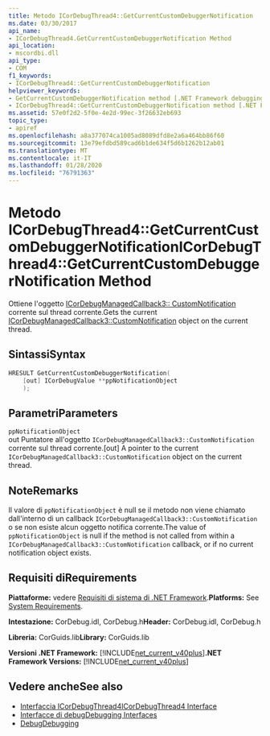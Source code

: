 ```yaml
---
title: Metodo ICorDebugThread4::GetCurrentCustomDebuggerNotification
ms.date: 03/30/2017
api_name:
- ICorDebugThread4.GetCurrentCustomDebuggerNotification Method
api_location:
- mscordbi.dll
api_type:
- COM
f1_keywords:
- ICorDebugThread4::GetCurrentCustomDebuggerNotification
helpviewer_keywords:
- GetCurrentCustomDebuggerNotification method [.NET Framework debugging]
- ICorDebugThread4::GetCurrentCustomDebuggerNotification method [.NET Framework debugging]
ms.assetid: 57e0f2d2-5f0e-4e2d-99ec-3f26632eb693
topic_type:
- apiref
ms.openlocfilehash: a8a377074ca1005ad8089dfd8e2a6a464bb86f60
ms.sourcegitcommit: 13e79efdbd589cad6b1de634f5d6b1262b12ab01
ms.translationtype: MT
ms.contentlocale: it-IT
ms.lasthandoff: 01/28/2020
ms.locfileid: "76791363"
---
```

# <a name="icordebugthread4getcurrentcustomdebuggernotification-method"></a><span data-ttu-id="a4a5d-102">Metodo ICorDebugThread4::GetCurrentCustomDebuggerNotification</span><span class="sxs-lookup"><span data-stu-id="a4a5d-102">ICorDebugThread4::GetCurrentCustomDebuggerNotification Method</span></span>

<span data-ttu-id="a4a5d-103">Ottiene l'oggetto [ICorDebugManagedCallback3:: CustomNotification](icordebugmanagedcallback3-customnotification-method.md) corrente sul thread corrente.</span><span class="sxs-lookup"><span data-stu-id="a4a5d-103">Gets the current [ICorDebugManagedCallback3::CustomNotification](icordebugmanagedcallback3-customnotification-method.md) object on the current thread.</span></span>

## <a name="syntax"></a><span data-ttu-id="a4a5d-104">Sintassi</span><span class="sxs-lookup"><span data-stu-id="a4a5d-104">Syntax</span></span>

```cpp
HRESULT GetCurrentCustomDebuggerNotification(
    [out] ICorDebugValue **ppNotificationObject
    );
```

## <a name="parameters"></a><span data-ttu-id="a4a5d-105">Parametri</span><span class="sxs-lookup"><span data-stu-id="a4a5d-105">Parameters</span></span>

`ppNotificationObject`\
<span data-ttu-id="a4a5d-106">out Puntatore all'oggetto `ICorDebugManagedCallback3::CustomNotification` corrente sul thread corrente.</span><span class="sxs-lookup"><span data-stu-id="a4a5d-106">[out] A pointer to the current `ICorDebugManagedCallback3::CustomNotification` object on the current thread.</span></span>

## <a name="remarks"></a><span data-ttu-id="a4a5d-107">Note</span><span class="sxs-lookup"><span data-stu-id="a4a5d-107">Remarks</span></span>

<span data-ttu-id="a4a5d-108">Il valore di `ppNotificationObject` è null se il metodo non viene chiamato dall'interno di un callback `ICorDebugManagedCallback3::CustomNotification` o se non esiste alcun oggetto notifica corrente.</span><span class="sxs-lookup"><span data-stu-id="a4a5d-108">The value of `ppNotificationObject` is null if the method is not called from within a `ICorDebugManagedCallback3::CustomNotification` callback, or if no current notification object exists.</span></span>

## <a name="requirements"></a><span data-ttu-id="a4a5d-109">Requisiti di</span><span class="sxs-lookup"><span data-stu-id="a4a5d-109">Requirements</span></span>

<span data-ttu-id="a4a5d-110">**Piattaforme:** vedere [Requisiti di sistema di .NET Framework](../../../../docs/framework/get-started/system-requirements.md).</span><span class="sxs-lookup"><span data-stu-id="a4a5d-110">**Platforms:** See [System Requirements](../../../../docs/framework/get-started/system-requirements.md).</span></span>

<span data-ttu-id="a4a5d-111">**Intestazione:** CorDebug.idl, CorDebug.h</span><span class="sxs-lookup"><span data-stu-id="a4a5d-111">**Header:** CorDebug.idl, CorDebug.h</span></span>

<span data-ttu-id="a4a5d-112">**Libreria:** CorGuids.lib</span><span class="sxs-lookup"><span data-stu-id="a4a5d-112">**Library:** CorGuids.lib</span></span>

<span data-ttu-id="a4a5d-113">**Versioni .NET Framework:** [!INCLUDE[net_current_v40plus](../../../../includes/net-current-v40plus-md.md)]</span><span class="sxs-lookup"><span data-stu-id="a4a5d-113">**.NET Framework Versions:** [!INCLUDE[net_current_v40plus](../../../../includes/net-current-v40plus-md.md)]</span></span>

## <a name="see-also"></a><span data-ttu-id="a4a5d-114">Vedere anche</span><span class="sxs-lookup"><span data-stu-id="a4a5d-114">See also</span></span>

- [<span data-ttu-id="a4a5d-115">Interfaccia ICorDebugThread4</span><span class="sxs-lookup"><span data-stu-id="a4a5d-115">ICorDebugThread4 Interface</span></span>](icordebugthread4-interface.md)
- [<span data-ttu-id="a4a5d-116">Interfacce di debug</span><span class="sxs-lookup"><span data-stu-id="a4a5d-116">Debugging Interfaces</span></span>](debugging-interfaces.md)
- [<span data-ttu-id="a4a5d-117">Debug</span><span class="sxs-lookup"><span data-stu-id="a4a5d-117">Debugging</span></span>](index.md)
